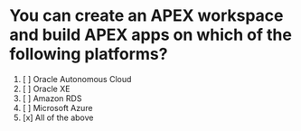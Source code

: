 # You can create an APEX workspace and build APEX apps on which of the following platforms?

1. [ ] Oracle Autonomous Cloud
1. [ ] Oracle XE
1. [ ] Amazon RDS
1. [ ] Microsoft Azure
1. [x] All of the above